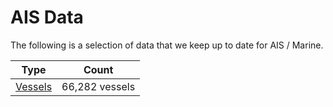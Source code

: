 # AIS Data

The following is a selection of data that we keep up to date for AIS / Marine.

|Type|Count|
|----|-----|
|[Vessels](vessels.csv)|66,282 vessels|
